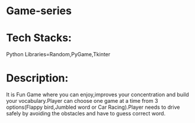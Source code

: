 # Game-series
# Tech Stacks:
Python Libraries=Random,PyGame,Tkinter
# Description:
It is Fun Game where you can enjoy,improves your concentration and build your vocabulary.Player can choose one game at a time from 3 options(Flappy bird,Jumbled word or Car Racing).Player needs to drive safely by avoiding the obstacles and have to guess correct word.


